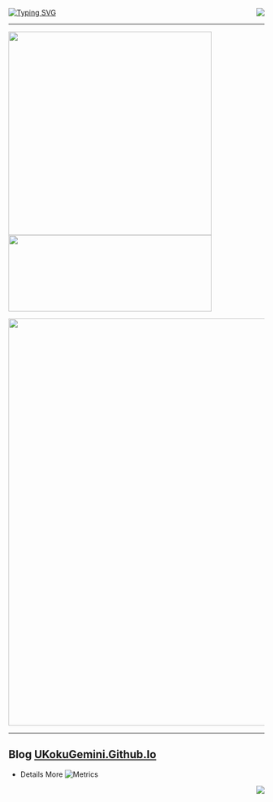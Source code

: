 <p>
  <img src="https://weather-icon.journeyad.repl.co/@tongling?v=1" align="right">
</p>

[![Typing SVG](https://readme-typing-svg.demolab.com?font=Fira+Code&weight=800&size=28&pause=1000&width=437&lines=Hi~%F0%9F%91%8B;I'm+UkokuGemini;UkokuGemini+Just+UkokuGemini;Nothing+Else+...;Any+Way+%2C+Enjoy+Life+;%F0%9F%98%8B)](https://git.io/typing-svg)
***

<img src="https://github-readme-stats.vercel.app/api?username=ukokugemini&hide=contribs,issues&theme=calm&show_icons=true&count_private=true&include_all_commits=true"  width="400"><img src="https://streak-stats.demolab.com?user=UkokuGemini&theme=halloween&hide_border=true&border_radius=5.2&locale=zh&date_format=%5BY%20%5DM%20j&ring=DD2727&dates=009450E0&sideNums=DD2727" height="150" width="400">

<center><img src="https://github-readme-activity-graph.cyclic.app/graph?username=UkokuGemini&theme=github" width="800"></center>

*** 

## Blog [UKokuGemini.Github.Io](https://ukokugemini.github.io/)

- Details More
![Metrics](https://metrics.lecoq.io/UkokuGemini?template=classic&isocalendar=1&languages=1&achievements=1&lines=1&stars=1&habits=1&people=1&introduction=1&activity=1&fortune=1&base=header%2C%20activity%2C%20community%2C%20repositories%2C%20metadata&base.indepth=false&base.hireable=false&base.skip=false&isocalendar=false&isocalendar.duration=half-year&languages=false&languages.limit=4&languages.threshold=0%25&languages.other=true&languages.colors=github&languages.sections=most-used&languages.indepth=false&languages.analysis.timeout=15&languages.analysis.timeout.repositories=7.5&languages.categories=markup%2C%20programming&languages.recent.categories=markup%2C%20programming&languages.recent.load=300&languages.recent.days=14&lines=false&lines.sections=base&lines.repositories.limit=4&lines.history.limit=1&stars=false&stars.limit=2&habits=false&habits.from=200&habits.days=14&habits.facts=true&habits.charts=false&habits.charts.type=classic&habits.trim=false&habits.languages.limit=8&habits.languages.threshold=0%25&people=false&people.limit=24&people.identicons=false&people.identicons.hide=false&people.size=28&people.types=followers%2C%20following&people.shuffle=false&introduction=false&introduction.title=true&achievements=false&achievements.threshold=C&achievements.secrets=true&achievements.display=detailed&achievements.limit=2&activity=false&activity.limit=2&activity.load=300&activity.days=14&activity.visibility=all&activity.timestamps=false&activity.filter=all&fortune=false&config.timezone=Asia%2FShanghai)

<img src="https://count.getloli.com/get/@UkokuGemini Github?theme=rule34" align="right"> 
